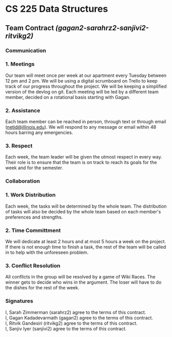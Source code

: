 # CS 225 Data Structures

## Team Contract *(gagan2-sarahrz2-sanjivi2-ritvikg2)*

### Communication

### 1. **Meetings** 

Our team will meet once per week at our apartment every Tuesday between 12 pm and 2 pm. We will be using a digital scrumboard on Trello to keep track of our progress throughout the project. We will be keeping a simplified version of the devlog on git. Each meeting will be led by a different team member, decided on a rotational basis starting with Gagan.

### 2. **Assistance**

Each team member can be reached in person, through text  or through email (netid@illinois.edu). We will respond to any message or email within 48 hours barring any emergencies.

### 3. **Respect**

Each week, the team leader will be given the utmost respect in every way. Their role is to ensure that the team is on track to reach its goals for the week and for the semester.


### Collaboration

### 1.  **Work Distribution**

Each week, the tasks will be determined by the whole team. The distribution of tasks will also be decided by the whole team based on each member's preferences and strengths. 

### 2. **Time Committment**

We will dedicate at least 2 hours and at most 5 hours a week on the project. If there is not enough time to finish a task, the rest of the team will be called in to help with the unforeseen problem.

### 3. **Conflict Resolution**

All conflicts in the group will be resolved by a game of Wiki Races. The winner gets to decide who wins in the argument. The loser will have to do the dishes for the rest of the week.

### Signatures

I, Sarah Zimmerman (sarahrz2) agree to the terms of this contract. <br>
I, Gagan Kadadevarmath (gagan2) agree to the terms of this contract. <br>
I, Ritvik Gandesiri (ritvikg2) agree to the terms of this contract. <br>
I, Sanjiv Iyer (sanjivi2) agree to the terms of this contract. <br>
